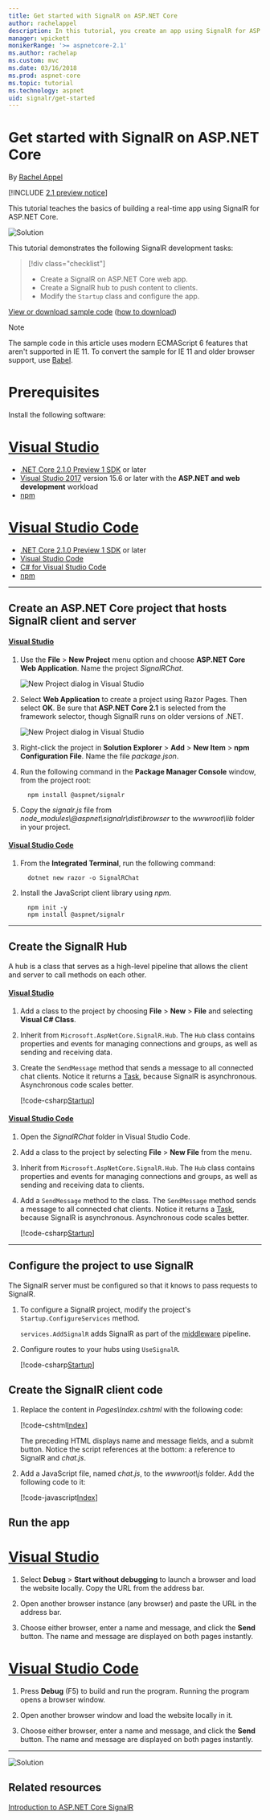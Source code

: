 ```yaml
---
title: Get started with SignalR on ASP.NET Core
author: rachelappel
description: In this tutorial, you create an app using SignalR for ASP.NET Core.
manager: wpickett
monikerRange: '>= aspnetcore-2.1'
ms.author: rachelap
ms.custom: mvc
ms.date: 03/16/2018
ms.prod: aspnet-core
ms.topic: tutorial
ms.technology: aspnet
uid: signalr/get-started
---
```

# Get started with SignalR on ASP.NET Core

By [Rachel Appel](https://twitter.com/rachelappel)

[!INCLUDE [2.1 preview notice](~/includes/2.1.md)]

This tutorial teaches the basics of building a real-time app using SignalR for ASP.NET Core.

   ![Solution](get-started/_static/signalr-get-started-finished.png)

This tutorial demonstrates the following SignalR development tasks:

> [!div class="checklist"]
> * Create a SignalR on ASP.NET Core web app.
> * Create a SignalR hub to push content to clients.
> * Modify the `Startup` class and configure the app.

[View or download sample code](https://github.com/aspnet/Docs/tree/master/aspnetcore/signalr/get-started/sample/) ([how to download](xref:tutorials/index#how-to-download-a-sample))

> [!NOTE]
> The sample code in this article uses modern ECMAScript 6 features that aren't supported in IE 11.
> To convert the sample for IE 11 and older browser support, use [Babel](https://babeljs.io/repl).

# Prerequisites

Install the following software:

# [Visual Studio](#tab/visual-studio)

* [.NET Core 2.1.0 Preview 1 SDK](https://www.microsoft.com/net/download/dotnet-core/sdk-2.1.300-preview1) or later
* [Visual Studio 2017](https://www.visualstudio.com/downloads/) version 15.6 or later with the **ASP.NET and web development** workload
* [npm](https://www.npmjs.com/get-npm)

# [Visual Studio Code](#tab/visual-studio-code)

* [.NET Core 2.1.0 Preview 1 SDK](https://www.microsoft.com/net/download/dotnet-core/sdk-2.1.300-preview1) or later
* [Visual Studio Code](https://code.visualstudio.com/download) 
* [C# for Visual Studio Code](https://marketplace.visualstudio.com/items?itemName=ms-vscode.csharp)
* [npm](https://www.npmjs.com/get-npm)

-----

## Create an ASP.NET Core project that hosts SignalR client and server

#### [Visual Studio](#tab/visual-studio/)
1. Use the **File** > **New Project** menu option and choose **ASP.NET Core Web Application**. Name the project *SignalRChat*.

   ![New Project dialog in Visual Studio](get-started/_static/signalr-new-project-dialog.png)

2. Select **Web Application** to create a project using Razor Pages. Then select **OK**. Be sure that **ASP.NET Core 2.1** is selected from the framework selector, though SignalR runs on older versions of .NET.

   ![New Project dialog in Visual Studio](get-started/_static/signalr-new-project-choose-type.png)

3. Right-click the project in **Solution Explorer** > **Add** > **New Item** > **npm Configuration File**. Name the file *package.json*.

4. Run the following command in the **Package Manager Console** window, from the project root:

    ```console
      npm install @aspnet/signalr
    ```
5. Copy the <em>signalr.js</em> file from <em>node_modules\\@aspnet\signalr\dist\browser</em> to the <em>wwwroot\lib</em> folder in your project.

#### [Visual Studio Code](#tab/visual-studio-code/)
1. From the **Integrated Terminal**, run the following command:

    ```console
      dotnet new razor -o SignalRChat
    ```

2. Install the JavaScript client library using *npm*.

    ```
      npm init -y
      npm install @aspnet/signalr
    ```

* * *
## Create the SignalR Hub

A hub is a class that serves as a high-level pipeline that allows the client and server to call methods on each other.

#### [Visual Studio](#tab/visual-studio/)
1. Add a class to the project by choosing **File** > **New** > **File** and selecting **Visual C# Class**.

2. Inherit from `Microsoft.AspNetCore.SignalR.Hub`. The `Hub` class contains properties and events for managing connections and groups, as well as sending and receiving data.

3. Create the `SendMessage` method that sends a message to all connected chat clients. Notice it returns a [Task](https://msdn.microsoft.com/en-us/library/system.threading.tasks.task(v=vs.110).aspx), because SignalR is asynchronous. Asynchronous code scales better.


   [!code-csharp[Startup](get-started/sample/Hubs/ChatHub.cs)]


#### [Visual Studio Code](#tab/visual-studio-code/)
1. Open the *SignalRChat* folder in Visual Studio Code.

2. Add a class to the project by selecting **File** > **New File** from the menu.

3. Inherit from `Microsoft.AspNetCore.SignalR.Hub`. The `Hub` class contains properties and events for managing connections and groups, as well as sending and receiving data to clients.

4. Add a `SendMessage` method to the class. The `SendMessage` method sends a message to all connected chat clients. Notice it returns a [Task](/dotnet/api/system.threading.tasks.task), because SignalR is asynchronous. Asynchronous code scales better.

   [!code-csharp[Startup](get-started/sample/Hubs/ChatHub.cs?range=7-14)]

* * *
## Configure the project to use SignalR

The SignalR server must be configured so that it knows to pass requests to SignalR.

1. To configure a SignalR project, modify the project's `Startup.ConfigureServices` method.

   `services.AddSignalR` adds SignalR as part of the [middleware](xref:fundamentals/middleware/index) pipeline.

2. Configure routes to your hubs using `UseSignalR`.


   [!code-csharp[Startup](get-started/sample/Startup.cs?highlight=36,56-59)]


## Create the SignalR client code

1. Replace the content in *Pages\Index.cshtml* with the following code:

   [!code-cshtml[Index](get-started/sample/Pages/Index.cshtml)]

   The preceding HTML displays name and message fields, and a submit button. Notice the script references at the bottom: a reference to SignalR and *chat.js*.

2. Add a JavaScript file, named *chat.js*, to the *wwwroot\js* folder. Add the following code to it:

   [!code-javascript[Index](get-started/sample/wwwroot/js/chat.js)]

## Run the app

# [Visual Studio](#tab/visual-studio)

1. Select **Debug** > **Start without debugging** to launch a browser and load the website locally. Copy the URL from the address bar.

1. Open another browser instance (any browser) and paste the URL in the address bar.

1. Choose either browser, enter a name and message, and click the **Send** button. The name and message are displayed on both pages instantly.

# [Visual Studio Code](#tab/visual-studio-code)

1. Press **Debug** (F5) to build and run the program. Running the program opens a browser window.

1. Open another browser window and load the website locally in it.

1. Choose either browser, enter a name and message, and click the **Send** button. The name and message are displayed on both pages instantly.

-----

  ![Solution](get-started/_static/signalr-get-started-finished.png)

## Related resources

[Introduction to ASP.NET Core SignalR](introduction.md)